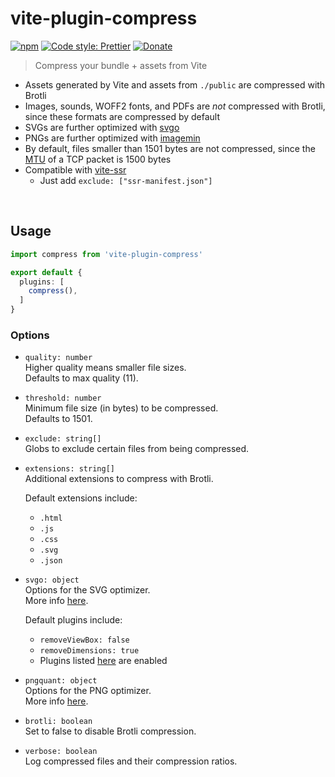 # vite-plugin-compress

[![npm](https://img.shields.io/npm/v/vite-plugin-compress.svg)](https://www.npmjs.com/package/vite-plugin-compress)
[![Code style: Prettier](https://img.shields.io/badge/code_style-prettier-ff69b4.svg)](https://github.com/prettier/prettier)
[![Donate](https://img.shields.io/badge/Donate-PayPal-green.svg)](https://paypal.me/alecdotbiz)

> Compress your bundle + assets from Vite

- Assets generated by Vite and assets from `./public` are compressed with Brotli
- Images, sounds, WOFF2 fonts, and PDFs are *not* compressed with Brotli, since these formats are compressed by default
- SVGs are further optimized with [svgo](https://github.com/svg/svgo)
- PNGs are further optimized with [imagemin](https://github.com/imagemin/imagemin)
- By default, files smaller than 1501 bytes are not compressed, since the [MTU](https://en.wikipedia.org/wiki/Maximum_transmission_unit) of a TCP packet is 1500 bytes
- Compatible with [vite-ssr](https://github.com/frandiox/vite-ssr)
  - Just add `exclude: ["ssr-manifest.json"]`

&nbsp;

## Usage

```ts
import compress from 'vite-plugin-compress'

export default {
  plugins: [
    compress(),
  ]
}
```

### Options

- `quality: number`  
  Higher quality means smaller file sizes.  
  Defaults to max quality (11).

- `threshold: number`  
  Minimum file size (in bytes) to be compressed.  
  Defaults to 1501.

- `exclude: string[]`  
  Globs to exclude certain files from being compressed.

- `extensions: string[]`  
  Additional extensions to compress with Brotli.  
  
  Default extensions include:  
  - `.html`
  - `.js`
  - `.css`
  - `.svg`
  - `.json`

- `svgo: object`  
  Options for the SVG optimizer.  
  More info [here](https://github.com/svg/svgo/#what-it-can-do).  

  Default plugins include:  
  - `removeViewBox: false`
  - `removeDimensions: true`
  - Plugins listed [here](https://github.com/svg/svgo/blob/master/.svgo.yml) are enabled

- `pngquant: object`  
  Options for the PNG optimizer.  
  More info [here](https://www.npmjs.com/package/imagemin-pngquant#options).

- `brotli: boolean`  
  Set to false to disable Brotli compression.

- `verbose: boolean`  
  Log compressed files and their compression ratios.
